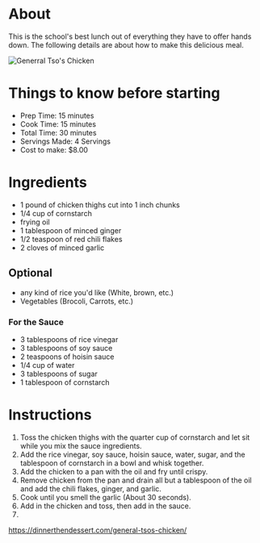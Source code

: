 # About
This is the school's best lunch out of everything they have to offer hands down. The following details are about how to make this delicious meal.

![Generral Tso's Chicken](https://hips.hearstapps.com/del.h-cdn.co/assets/16/15/1460722691-delish-general-tso.jpg?crop=1.00xw:0.669xh;0,0.271xh&resize=480:*)
# Things to know before starting
* Prep Time: 15 minutes
* Cook Time: 15 minutes
* Total Time: 30 minutes
* Servings Made: 4 Servings
* Cost to make: $8.00
# Ingredients
* 1 pound of chicken thighs cut into 1 inch chunks
* 1/4 cup of cornstarch
* frying oil
* 1 tablespoon of minced ginger
* 1/2 teaspoon of red chili flakes
* 2 cloves of minced garlic
## Optional
* any kind of rice you'd like (White, brown, etc.)
* Vegetables (Brocoli, Carrots, etc.)
### For the Sauce
* 3 tablespoons of rice vinegar
* 3 tablespoons of soy sauce
* 2 teaspoons of hoisin sauce
* 1/4 cup of water
* 3 tablespoons of sugar
* 1 tablespoon of cornstarch
# Instructions
1. Toss the chicken thighs with the quarter cup of cornstarch and let sit while you mix the sauce ingredients.
2. Add the rice vinegar, soy sauce, hoisin sauce, water, sugar, and the tablespoon of cornstarch in a bowl and whisk together.
3. Add the chicken to a pan with the oil and fry until crispy.
4. Remove chicken from the pan and drain all but a tablespoon of the oil and add the chili flakes, ginger, and garlic. 
5. Cook until you smell the garlic (About 30 seconds).
6. Add in the chicken and toss, then add in the sauce.
7. 

https://dinnerthendessert.com/general-tsos-chicken/

